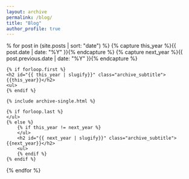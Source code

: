 ```yaml
---
layout: archive
permalink: /blog/
title: "Blog"
author_profile: true
---
```



% for post in (site.posts | sort: "date")  %}
    {% capture this_year %}{{ post.date | date: "%Y" }}{% endcapture %}
    {% capture next_year %}{{ post.previous.date | date: "%Y" }}{% endcapture %}

    {% if forloop.first %}
    <h2 id="{{ this_year | slugify}}" class="archive_subtitle">{{this_year}}</h2>
    <ul>
    {% endif %}

    {% include archive-single.html %}

    {% if forloop.last %}
    </ul>
    {% else %}
        {% if this_year != next_year %}
        </ul>
        <h2 id="{{ next_year | slugify}}" class="archive_subtitle">{{next_year}}</h2>
        <ul>
        {% endif %}
    {% endif %}
{% endfor %}
